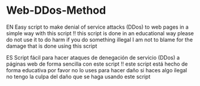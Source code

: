 # Web-DDos-Method
EN
Easy script to make denial of service attacks (DDos) to web pages in a simple way with this script !! this script is done in an educational way please do not use it to do harm if you do something illegal I am not to blame for the damage that is done using this script

ES
Script fácil para hacer ataques de denegación de servicio (DDos) a páginas web de forma sencilla con este script !! este script está hecho de forma educativa por favor no lo uses para hacer daño si haces algo ilegal no tengo la culpa del daño que se haga usando este script
